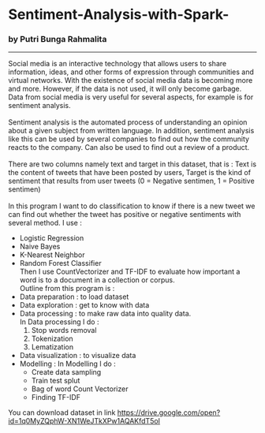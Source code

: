# Sentiment-Analysis-with-Spark-
### by Putri Bunga Rahmalita
--------------------------------------------------------------------------------------------------
Social media is an interactive technology that allows users to share information, ideas, and other forms of expression through communities and virtual networks. With the existence of social media data is becoming more and more. However, if the data is not used, it will only become garbage. Data from social media is very useful for several aspects, for example is for sentiment analysis. 
<br><br>
Sentiment analysis is the automated process of understanding an opinion about a given subject from written language. In addition, sentiment analysis like this can be used by several companies to find out how the community reacts to the company. Can also be used to find out a review of a product.
<br><br>
There are two columns namely text and target in this dataset, that is : 
Text is the content of tweets that have been posted by users,
Target is the kind of sentiment that results from user tweets (0 = Negative sentimen, 1 = Positive sentimen)
<br><br>
In this program I want to do classification to know if there is a new tweet we can find out whether the tweet has positive or negative sentiments with several method. I use :
- Logistic Regression
- Naive Bayes
- K-Nearest Neighbor
- Random Forest Classifier
<br>Then I use CountVectorizer and TF-IDF to evaluate how important a word is to a document in a collection or corpus.<br>
Outline from this program is :
- Data preparation : to load dataset
- Data exploration : get to know with data 
- Data processing : to make raw data into quality data. <br>
  In Data processing I do : <br>
  1.  Stop words removal <br>
  2.  Tokenization <br>
  3.  Lematization <br>
- Data visualization : to visualize data
- Modelling :
  In Modelling I do : <br>
  - Create data sampling <br>
  - Train test splut <br>
  - Bag of word Count Vectorizer <br>
  - Finding TF-IDF <br>

You can download dataset in link https://drive.google.com/open?id=1q0MyZQphW-XN1WeJTkXPw1AQAKfdT5oI

